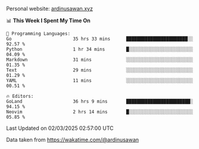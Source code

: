 Personal website: [ardinusawan.xyz](https://ardinusawan.xyz)

<!--START_SECTION:waka-->
📊 **This Week I Spent My Time On** 

```text
💬 Programming Languages: 
Go                       35 hrs 33 mins      ███████████████████████░░   92.57 % 
Python                   1 hr 34 mins        █░░░░░░░░░░░░░░░░░░░░░░░░   04.09 % 
Markdown                 31 mins             ░░░░░░░░░░░░░░░░░░░░░░░░░   01.35 % 
Text                     29 mins             ░░░░░░░░░░░░░░░░░░░░░░░░░   01.29 % 
YAML                     11 mins             ░░░░░░░░░░░░░░░░░░░░░░░░░   00.51 % 

🔥 Editors: 
GoLand                   36 hrs 9 mins       ████████████████████████░   94.15 % 
Neovim                   2 hrs 14 mins       █░░░░░░░░░░░░░░░░░░░░░░░░   05.85 % 
```


 Last Updated on 02/03/2025 02:57:00 UTC
<!--END_SECTION:waka-->
Data taken from https://wakatime.com/@ardinusawan
